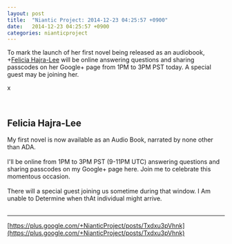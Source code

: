 ```yaml
---
layout: post
title:  "Niantic Project: 2014-12-23 04:25:57 +0900"
date:   2014-12-23 04:25:57 +0900
categories: nianticproject
---
```

To mark the launch of her first novel being released as an audiobook, +[Felicia Hajra-Lee](https://plus.google.com/118344555717370644832 "") will be online answering questions and sharing passcodes on her Google+ page from 1PM to 3PM PST today. A special guest may be joining her.

x<div class="shared"><br /><h2>Felicia Hajra-Lee</h2>My first novel is now available as an Audio Book, narrated by none other than ADA.<br /><br />I'll be online from 1PM to 3PM PST (9-11PM UTC) answering questions and sharing passcodes on my Google+ page here. Join me to celebrate this momentous occasion.<br /><br />There will a special guest joining us sometime during that window. I Am unable to Determine when thAt individual might arrive.<br /><br /></div>
- - -
[https://plus.google.com/+NianticProject/posts/Txdxu3pVhnk](https://plus.google.com/+NianticProject/posts/Txdxu3pVhnk)
